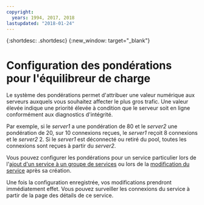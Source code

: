 ```yaml
---
copyright:
  years: 1994, 2017, 2018
lastupdated: "2018-01-24"
---
```


{:shortdesc: .shortdesc}
{:new_window: target="_blank"}

# Configuration des pondérations pour l'équilibreur de charge

Le système des pondérations permet d'attribuer une valeur numérique aux serveurs auxquels vous souhaitez affecter le plus gros trafic. Une valeur élevée indique une priorité élevée à condition que le serveur soit en ligne conformément aux diagnostics d'intégrité.  

Par exemple, si le _server1_ a une pondération de 80 et le _server2_ une pondération de 20, sur 10 connexions reçues, le _server1_ reçoit 8 connexions et le _server2_ 2. Si le _server1_ est déconnecté ou retiré du pool, toutes les connexions sont reçues à partir du _server2_.

Vous pouvez configurer les pondérations pour un service particulier lors de l'[ajout d'un service à un groupe de services](add-service-service-group.html) ou lors de la [modification du service](edit-service-load-balancer.html) après sa création.

Une fois la configuration enregistrée, vos modifications prendront immédiatement effet. Vous pouvez surveiller les connexions du service à partir de la page des détails de ce service.
